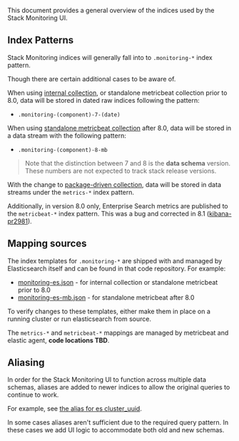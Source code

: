 This document provides a general overview of the indices used by the Stack Monitoring UI.

## Index Patterns

Stack Monitoring indices will generally fall into to `.monitoring-*` index pattern.

Though there are certain additional cases to be aware of.

When using [internal collection](data_collection_modes.md#internal-collection), or standalone metricbeat collection prior to 8.0, data will be stored in dated raw indices following the pattern:

- `.monitoring-(component)-7-(date)`

When using [standalone metricbeat collection](data_collection_modes.md#standalone-metricbeat-collection) after 8.0, data will be stored in a data stream with the following pattern:

- `.monitoring-(component)-8-mb`

> Note that the distinction between 7 and 8 is the **data schema** version. These numbers are not expected to track stack release versions.

With the change to [package-driven collection](data_collection_modes.md#package-driven-collection), data will be stored in data streams under the `metrics-*` index pattern.

Additionally, in version 8.0 only, Enterprise Search metrics are published to the `metricbeat-*` index pattern. This was a bug and corrected in 8.1 ([kibana-pr2981](https://github.com/elastic/beats/pull/29871)).

## Mapping sources

The index templates for `.monitoring-*` are shipped with and managed by Elasticsearch itself and can be found in that code repository. For example:

- [monitoring-es.json](https://github.com/elastic/elasticsearch/blob/master/x-pack/plugin/core/src/main/resources/monitoring-es.json) - for internal collection or standalone metricbeat prior to 8.0
- [monitoring-es-mb.json](https://github.com/elastic/elasticsearch/blob/master/x-pack/plugin/core/src/main/resources/monitoring-es-mb.json) - for standalone metricbeat after 8.0

To verify changes to these templates, either make them in place on a running cluster or run elasticsearch from source.

The `metrics-*` and `metricbeat-*` mappings are managed by metricbeat and elastic agent, **code locations TBD**.

## Aliasing

In order for the Stack Monitoring UI to function across multiple data schemas, aliases are added to newer indices to allow the original queries to continue to work.

For example, see [the alias for es cluster_uuid](https://github.com/elastic/elasticsearch/blob/91379ea21e7d987272ba49e385e74ec55a904d84/x-pack/plugin/core/src/main/resources/monitoring-es-mb.json#L2061-L2064).

In some cases aliases aren't sufficient due to the required query pattern. In these cases we add UI logic to accommodate both old and new schemas.